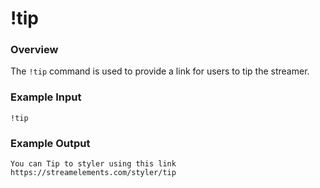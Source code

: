 # !tip

### Overview

The `!tip` command is used to provide a link for users to tip the streamer.

### Example Input

```
!tip
```

### Example Output

```
You can Tip to styler using this link https://streamelements.com/styler/tip 
```
